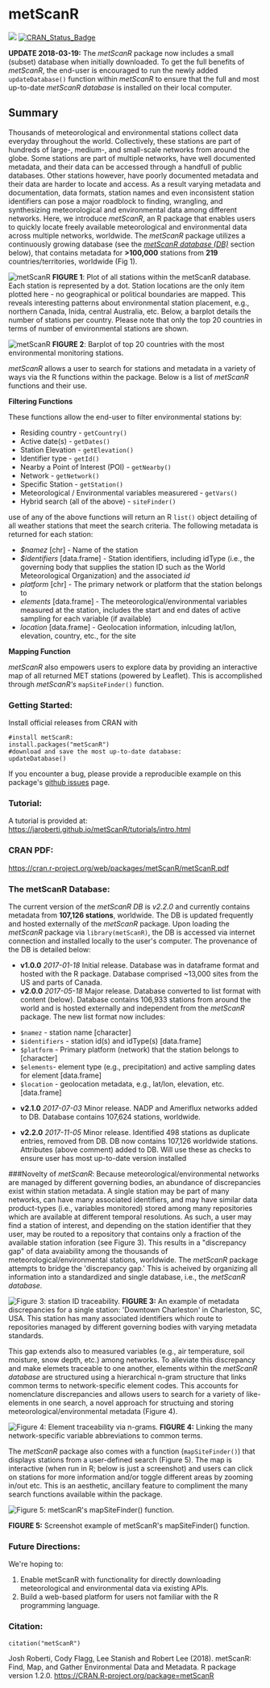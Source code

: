 # metScanR

[![](http://cranlogs.r-pkg.org/badges/metScanR)](https://cran.rstudio.com/web/packages/metScanR/index.html) 
[![CRAN_Status_Badge](http://www.r-pkg.org/badges/version/metScanR)](http://cran.r-project.org/package=metScanR)


**UPDATE 2018-03-19:** The *metScanR* package now includes a small (subset) database when initially downloaded.  To get the full benefits of *metScanR*, the end-user is encouraged to run the newly added `updateDatabase()` function within *metScanR* to ensure that the full and most up-to-date *metScanR database* is installed on their local computer.  


## Summary 

Thousands of meteorological and environmental stations collect data everyday throughout the world. Collectively, these stations are part of hundreds of large-, medium-, and small-scale networks from around the globe.  Some stations are part of multiple networks, have well documented metadata, and their data can be accessed through a handfull of public databases.  Other stations however, have poorly documented metadata and their data are harder to locate and access. As a result varying metadata and documentation, data formats, station names and even inconsistent station identifiers can pose a major roadblock to finding, wrangling, and synthesizing meteorological and environmental data among different networks.  Here, we introduce *metScanR*, an R package that enables users to quickly locate freely available meteorological and environmental data across multiple networks, worldwide. The *metScanR* package utilizes a continuously growing database (see the [*metScanR database (DB)*](#refDatabase) section below), that contains metadata for **>100,000** stations from **219** countries/territories, worldwide (Fig 1). 

![metScanR](AMS2018/allStations.png "Figure 1: All Stations within the metScanR database.")
**FIGURE 1**: Plot of all stations within the metScanR database.  Each station is represented by a dot. Station locations are the only item plotted here - no geographical or political boundaries are mapped.  This reveals interesting patterns about environmental station placement, e.g., northern Canada, Inida, central Australia, etc.  Below, a barplot details the number of stations per country.  Please note that only the top 20 countries in terms of number of environmental stations are shown.

![metScanR](AMS2018/stationsByCountry.png "Figure 2: Barplot of top 20 countries with the most environmental monitoring stations.")
**FIGURE 2**: Barplot of top 20 countries with the most environmental monitoring stations.

*metScanR* allows a user to search for stations and metadata in a variety of ways via the R functions within the package.  Below is a list of *metScanR* functions and their use.

**Filtering Functions**

These functions allow the end-user to filter environmental stations by:

* Residing country - `getCountry()` 
* Active date(s) - `getDates()`  
* Station Elevation - `getElevation()`
* Identifier type - `getId()`
* Nearby a Point of Interest (POI) - `getNearby()` 
* Network - `getNetwork()`
* Specific Station - `getStation()`  
* Meteorological / Environmental variables measurered - `getVars()`
* Hybrid search (all of the above) - `siteFinder()`

use of any of the above functions will return an R `list()` object detailing of all weather stations that meet the search criteria.  The following metadata is returned for each station:

* *$namez* [chr] - Name of the station 
* *$identifiers* [data.frame] - Station identifiers, including idType (i.e., the governing body that supplies the station ID such as the World Meteorological Organization) and the associated *id* 
* *platform* [chr] - The primary network or platform that the station belongs to
* *elements* [data.frame] - The meteorological/environmental variables measured at the station, includes the start and end dates of active sampling for each variable (if available)
* *location* [data.frame] - Geolocation information, inlcuding lat/lon, elevation, country, etc., for the site 

**Mapping Function**

*metScanR* also empowers users to explore data by providing an interactive map of all returned MET stations (powered by Leaflet). This is accomplished through *metScanR's* `mapSiteFinder()` function.

### Getting Started:

Install official releases from CRAN with 

```
#install metScanR:
install.packages("metScanR")
#download and save the most up-to-date database:
updateDatabase()

```
If you encounter a bug, please provide a reproducible example on this package's [github issues](https://github.com/jaroberti/metScanR/issues) page. 

### Tutorial:

A tutorial is provided at: https://jaroberti.github.io/metScanR/tutorials/intro.html

### CRAN PDF: 
https://cran.r-project.org/web/packages/metScanR/metScanR.pdf

### The metScanR Database: <a id="refDatabase"></a>

The current version of the *metScanR DB* is *v2.2.0* and currently contains metadata from **107,126 stations**, worldwide. The DB is updated frequently and hosted externally of the *metScanR* package.  Upon loading the *metScanR* package via `library(metScanR)`, the DB is accessed via internet connection and installed locally to the user's computer.  The provenance of the DB is detailed below:

* **v1.0.0**  *2017-01-18* Initial release.  Database was in dataframe format and hosted with the R package.  Database comprised ~13,000 sites from the US and parts of Canada.
* **v2.0.0** *2017-05-18* Major release.  Database converted to list format with content (below). Database contains 106,933 stations from around the world and is hosted externally and independent from the *metScanR* package.  The new list format now includes:

- `$namez` - station name [character]
- `$identifiers` - station id(s) and idType(s) [data.frame]
- `$platform` - Primary platform (network) that the station belongs to [character] 
- `$elements`- element type (e.g., precipitation) and active sampling dates for element [data.frame]
- `$location` - geolocation metadata, e.g., lat/lon, elevation, etc. [data.frame]

* **v2.1.0** *2017-07-03* Minor release. NADP and Ameriflux networks added to DB. Database contains 107,624 stations, worldwide.

* **v2.2.0** *2017-11-05* Minor release. Identified 498 stations as duplicate entries, removed from DB.  DB now contains 107,126 worldwide stations.  Attributes (above comment) added to DB.  Will use these as checks to ensure user has most up-to-date version installed

###Novelty of *metScanR*:
Because meteorological/environmental networks are managed by different governing bodies, an abundance of discrepancies exist within station metadata.  A single station may be part of many networks, can have many associated identifiers, and may have similar data product-types (i.e., variables monitored) stored among many repositories which are available at different temporal resolutions.  As such, a user may find a station of interest, and depending on the station identifier that they user, may be routed to a repository that contains only a fraction of the available station inforation (see Figure 3). This results in a  "discrepancy gap" of data avaiability among the thousands of meteorological/environmental stations, worldwide.  The *metScanR* package attempts to bridge the 'discrepancy gap.' This is acheived by organizing all information into a standardized and single database, i.e., the *metScanR database*.  


![](AMS2018/idTraceability.png "Figure 3: station ID traceability.")
**FIGURE 3:** An example of metadata discrepancies for a single station: 'Downtown Charleston' in Charleston, SC, USA.  This station has many associated identifiers which route to repositories managed by different governing bodies with varying metadata standards. 

This gap extends also to measured variables (e.g., air temperature, soil moisture, snow depth, etc.) among networks. To alleviate this discrepancy and make elemets traceable to one another, elements within the *metScanR database* are structured using a hierarchical n-gram structure that links common terms to network-specific element codes.  This accounts for nomenclature discrepancies and allows users to search for a variety of like-elements in one search, a novel approach for structuing and storing meteorological/environmental metadata (Figure 4).  

![](AMS2018/n-grams.png "Figure 4: Element traceability via n-grams.")
**FIGURE 4:** Linking the many network-specific variable abbreviations to common terms.  


The *metScanR* package also comes with a function (`mapSiteFinder()`) that displays stations from a user-defined search (Figure 5).  The map is interactive (when run in R; below is just a screenshot) and users can click on stations for more information and/or toggle different areas by zooming in/out etc. This is an aesthetic, ancillary feature to compliment the many search functions available within the package.

![](AMS2018/exampleMap.png "Figure 5: metScanR's mapSiteFinder() function.")

**FIGURE 5:** Screenshot example of metScanR's mapSiteFinder() function.  


### Future Directions:

We're hoping to:

1. Enable metScanR with functionality for directly downloading meteorological and environmental data via existing APIs.
2. Build a web-based platform for users not familiar with the R programming language.

### Citation:
```
citation("metScanR")
```

  Josh Roberti, Cody Flagg, Lee Stanish and Robert Lee (2018). metScanR: Find, Map, and Gather Environmental Data
  and Metadata. R package version 1.2.0. https://CRAN.R-project.org/package=metScanR

